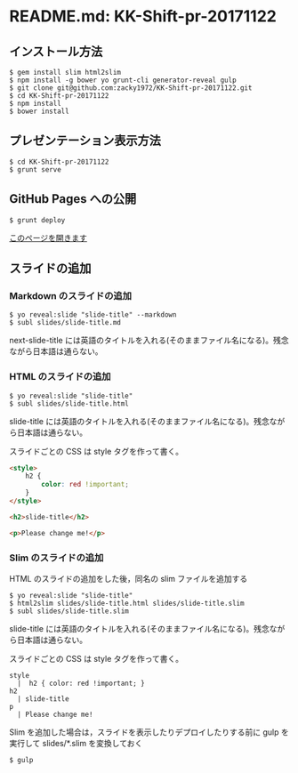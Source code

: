# README.md: KK-Shift-pr-20171122

## インストール方法

```
$ gem install slim html2slim
$ npm install -g bower yo grunt-cli generator-reveal gulp
$ git clone git@github.com:zacky1972/KK-Shift-pr-20171122.git
$ cd KK-Shift-pr-20171122
$ npm install
$ bower install
```

## プレゼンテーション表示方法

```
$ cd KK-Shift-pr-20171122
$ grunt serve
```

## GitHub Pages への公開

```
$ grunt deploy
```

[このページを開きます](https://zacky1972.github.io/KK-SHiFT-pr-20171122/)

## スライドの追加

### Markdown のスライドの追加

```
$ yo reveal:slide "slide-title" --markdown
$ subl slides/slide-title.md
```

next-slide-title には英語のタイトルを入れる(そのままファイル名になる)。残念ながら日本語は通らない。

### HTML のスライドの追加

```
$ yo reveal:slide "slide-title"
$ subl slides/slide-title.html
```

slide-title には英語のタイトルを入れる(そのままファイル名になる)。残念ながら日本語は通らない。

スライドごとの CSS は style タグを作って書く。

```html
<style>
	h2 {
		color: red !important;
	}
</style>

<h2>slide-title</h2>

<p>Please change me!</p>
```

### Slim のスライドの追加

HTML のスライドの追加をした後，同名の slim ファイルを追加する

```
$ yo reveal:slide "slide-title"
$ html2slim slides/slide-title.html slides/slide-title.slim
$ subl slides/slide-title.slim
```

slide-title には英語のタイトルを入れる(そのままファイル名になる)。残念ながら日本語は通らない。

スライドごとの CSS は style タグを作って書く。

```slim
style
  |  h2 { color: red !important; }
h2
  | slide-title
p
  | Please change me!
```

Slim を追加した場合は，スライドを表示したりデプロイしたりする前に gulp を実行して slides/\*.slim を変換しておく

```
$ gulp
```
